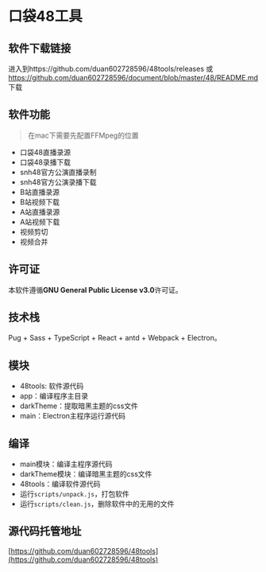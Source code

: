 # 口袋48工具

## 软件下载链接
进入到https://github.com/duan602728596/48tools/releases 或 https://github.com/duan602728596/document/blob/master/48/README.md 下载

## 软件功能

> 在mac下需要先配置FFMpeg的位置

* 口袋48直播录源
* 口袋48录播下载
* snh48官方公演直播录制
* snh48官方公演录播下载
* B站直播录源
* B站视频下载
* A站直播录源
* A站视频下载
* 视频剪切
* 视频合并

## 许可证
本软件遵循**GNU General Public License v3.0**许可证。

## 技术栈
Pug + Sass + TypeScript + React + antd + Webpack + Electron。

## 模块
* 48tools: 软件源代码
* app：编译程序主目录
* darkTheme：提取暗黑主题的css文件
* main：Electron主程序运行源代码

## 编译
* main模块：编译主程序源代码
* darkTheme模块：编译暗黑主题的css文件
* 48tools：编译软件源代码
* 运行`scripts/unpack.js`，打包软件
* 运行`scripts/clean.js`，删除软件中的无用的文件

## 源代码托管地址
[https://github.com/duan602728596/48tools](https://github.com/duan602728596/48tools)